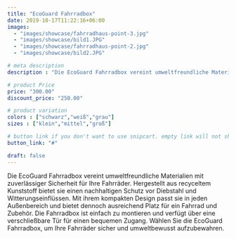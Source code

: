 ```yaml
---
title: "EcoGuard Fahrradbox"
date: 2019-10-17T11:22:16+06:00
images:
  - "images/showcase/fahrradhaus-point-3.jpg"
  - "images/showcase/bild1.JPG"
  - "images/showcase/fahrradhaus-point-2.jpg"
  - "images/showcase/bild2.JPG"

# meta description
description : "Die EcoGuard Fahrradbox vereint umweltfreundliche Materialien mit zuverlässiger Sicherheit für Ihre Fahrräder. Hergestellt aus recyceltem Kunststoff bietet sie einen nachhaltigen Schutz vor Diebstahl und Witterungseinflüssen. Mit ihrem kompakten Design passt sie in jeden Außenbereich und bietet dennoch ausreichend Platz für ein Fahrrad und Zubehör. Die Fahrradbox ist einfach zu montieren und verfügt über eine verschließbare Tür für einen bequemen Zugang. Wählen Sie die EcoGuard Fahrradbox, um Ihre Fahrräder sicher und umweltbewusst aufzubewahren."

# product Price
price: "300.00"
discount_price: "250.00"

# product variation
colors : ["schwarz","weiß","grau"]
sizes : ["klein","mittel","groß"]

# button link if you don't want to use snipcart. empty link will not show button
button_link: "#"

draft: false
---
```

Die EcoGuard Fahrradbox vereint umweltfreundliche Materialien mit zuverlässiger Sicherheit für Ihre Fahrräder. Hergestellt aus recyceltem Kunststoff bietet sie einen nachhaltigen Schutz vor Diebstahl und Witterungseinflüssen. Mit ihrem kompakten Design passt sie in jeden Außenbereich und bietet dennoch ausreichend Platz für ein Fahrrad und Zubehör. Die Fahrradbox ist einfach zu montieren und verfügt über eine verschließbare Tür für einen bequemen Zugang. Wählen Sie die EcoGuard Fahrradbox, um Ihre Fahrräder sicher und umweltbewusst aufzubewahren.
